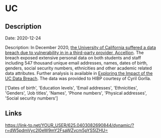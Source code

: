 # UC

## Description

Date: 2020-12-24

Description:
In December 2020, <a href="https://portswigger.net/daily-swig/uc-berkeley-confirms-data-breach-becomes-latest-victim-of-accellion-cyber-attack" target="_blank" rel="noopener">the University of California suffered a data breach due to vulnerability in in a third-party provider, Accellion</a>. The breach exposed extensive personal data on both students and staff including 547 thousand unique email addresses, names, dates of birth, genders, social security numbers, ethnicities and other academic related data attributes. Further analysis is available in <a href="https://cgorlla.github.io/project/uc" target="_blank" rel="noopener">Exploring the Impact of the UC Data Breach</a>. The data was provided to HIBP courtesy of Cyril Gorlla.


['Dates of birth', 'Education levels', 'Email addresses', 'Ethnicities', 'Genders', 'Job titles', 'Names', 'Phone numbers', 'Physical addresses', 'Social security numbers']

## Links

https://link-to.net/YOUR_USER/625.0403082690844/dynamic/?r=dW5pdmVyc2l0eW9mY2FsaWZvcm5pYS5lZHU=